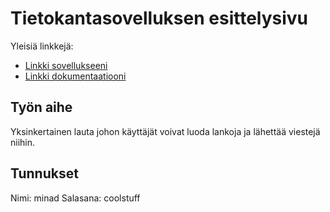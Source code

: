 ﻿# Tietokantasovelluksen esittelysivu

Yleisiä linkkejä:

* [Linkki sovellukseeni](http://aopkarja.users.cs.helsinki.fi/tsohachan/)
* [Linkki dokumentaatiooni](https://github.com/WaDelma/Tsohachan/blob/master/doc/dokumentaatio.pdf)

## Työn aihe

Yksinkertainen lauta johon käyttäjät voivat luoda lankoja ja lähettää viestejä niihin.

## Tunnukset
Nimi: minad
Salasana: coolstuff
